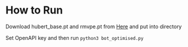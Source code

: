 # How to Run

Download hubert_base.pt and rmvpe.pt from [Here](https://huggingface.co/lj1995/VoiceConversionWebUI/tree/main)
and put into directory

Set OpenAPI key and then run `python3 bot_optimised.py`
